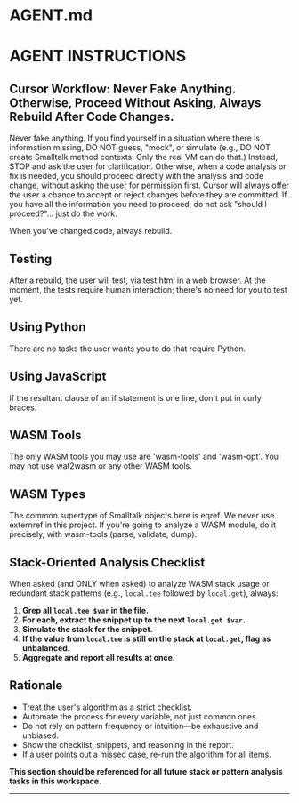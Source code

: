 # AGENT.md

# AGENT INSTRUCTIONS

## Cursor Workflow: Never Fake Anything. Otherwise, Proceed Without Asking, Always Rebuild After Code Changes.

Never fake anything. If you find yourself in a situation where there
is information missing, DO NOT guess, "mock", or simulate (e.g., DO
NOT create Smalltalk method contexts. Only the real VM can do that.)
Instead, STOP and ask the user for clarification. Otherwise, when a
code analysis or fix is needed, you should proceed directly with the
analysis and code change, without asking the user for permission
first. Cursor will always offer the user a chance to accept or reject
changes before they are committed. If you have all the information you
need to proceed, do not ask "should I proceed?"... just do the work.

When you've changed code, always rebuild.

## Testing

After a rebuild, the user will test, via test.html in a web
browser. At the moment, the tests require human interaction; there's
no need for you to test yet.

## Using Python

There are no tasks the user wants you to do that require Python.

## Using JavaScript

If the resultant clause of an if statement is one line, don't put in
curly braces.

## WASM Tools

The only WASM tools you may use are 'wasm-tools' and 'wasm-opt'. You
may not use wat2wasm or any other WASM tools.

## WASM Types

The common supertype of Smalltalk objects here is eqref. We never use
externref in this project.  If you're going to analyze a WASM module,
do it precisely, with wasm-tools (parse, validate, dump).

## Stack-Oriented Analysis Checklist

When asked (and ONLY when asked) to analyze WASM stack usage or
redundant stack patterns (e.g., `local.tee` followed by `local.get`),
always:

1. **Grep all `local.tee $var` in the file.**
2. **For each, extract the snippet up to the next `local.get $var`.**
3. **Simulate the stack for the snippet.**
4. **If the value from `local.tee` is still on the stack at `local.get`, flag as unbalanced.**
5. **Aggregate and report all results at once.**

## Rationale
- Treat the user's algorithm as a strict checklist.
- Automate the process for every variable, not just common ones.
- Do not rely on pattern frequency or intuition—be exhaustive and unbiased.
- Show the checklist, snippets, and reasoning in the report.
- If a user points out a missed case, re-run the algorithm for all items.

**This section should be referenced for all future stack or pattern
analysis tasks in this workspace.**

---

